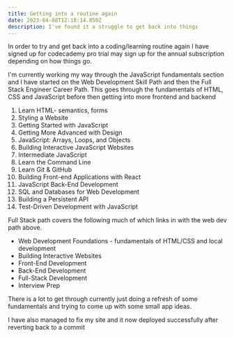 ```yaml
---
title: Getting into a routine again
date: 2023-04-08T12:18:14.850Z
description: I've found it a struggle to get back into things
---
```

In order to try and get back into a coding/learning routine again I have signed up for codecademy pro trial may sign up for the annual subscription depending on how things go. 

I'm currently working my way through the JavaScript fundamentals section and I have started on the Web Development Skill Path and then the Full Stack Engineer Career Path. This goes through the fundamentals of HTML, CSS and JavaScript before then getting into more frontend and backend 

1. Learn HTML- semantics, forms
2. Styling a Website
3. Getting Started with JavaScript
4. Getting More Advanced with Design
5. JavaScript: Arrays, Loops, and Objects
6. Building Interactive JavaScript Websites
7. Intermediate JavaScript
8. Learn the Command Line
9. Learn Git & GitHub
10. Building Front-end Applications with React
11. JavaScript Back-End Development
12. SQL and Databases for Web Development
13. Building a Persistent API
14. Test-Driven Development with JavaScript

Full Stack path covers the following much of which links in with the web dev path above.

- Web Development Foundations -  fundamentals of HTML/CSS and local development
- Building Interactive Websites
- Front-End Development
- Back-End Development
- Full-Stack Development
- Interview Prep

There is a lot to get through currently just doing a refresh of some fundamentals and trying to come up with some small app ideas.

I have also managed to fix my site and it now deployed successfully after reverting back to a commit